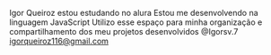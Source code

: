 Igor Queiroz
estou estudando no alura
Estou me desenvolvendo na linguagem JavaScript
Utilizo esse espaço para minha organização e compartilhamento dos meu projetos desenvolvidos
@Igorsv.7
igorqueiroz116@gmail.com
